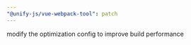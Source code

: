 ```yaml
---
"@unify-js/vue-webpack-tool": patch
---
```


modify the optimization config to improve build performance
